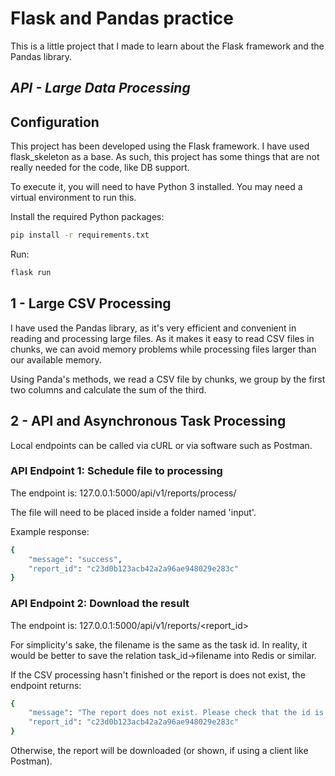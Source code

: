 # Flask and Pandas practice

This is a little project that I made to learn about the Flask framework and the Pandas library.

## _API - Large Data Processing_

## Configuration

This project has been developed using the Flask framework. I have used flask_skeleton as a base. As such, this project has some things that are not really needed for the code, like DB support.

To execute it, you will need to have Python 3 installed. You may need a virtual environment to run this.

Install the required Python packages:
```sh
pip install -r requirements.txt
```

Run:

```sh
flask run
```

## 1 - Large CSV Processing

I have used the Pandas library, as it's very efficient and convenient in reading and processing large files. As it makes it easy to read CSV files in chunks, we can avoid memory problems while processing files larger than our available memory.

Using Panda's methods, we read a CSV file by chunks, we group by the first two columns and calculate the sum of the third.

## 2 - API and Asynchronous Task Processing

Local endpoints can be called via cURL or via software such as Postman.

### API Endpoint 1: Schedule file to processing

The endpoint is: 127.0.0.1:5000/api/v1/reports/process/<filename>

The file will need to be placed inside a folder named 'input'.

Example response:
```sh
{
    "message": "success",
    "report_id": "c23d0b123acb42a2a96ae948029e283c"
}
```

### API Endpoint 2: Download the result

The endpoint is: 127.0.0.1:5000/api/v1/reports/<report_id>

For simplicity's sake, the filename is the same as the task id. In reality, it would be better to save the relation task_id->filename into Redis or similar.

If the CSV processing hasn't finished or the report is does not exist, the endpoint returns:
```sh
{
    "message": "The report does not exist. Please check that the id is correct or try again later",
    "report_id": "c23d0b123acb42a2a96ae948029e283c"
}
```

Otherwise, the report will be downloaded (or shown, if using a client like Postman).
